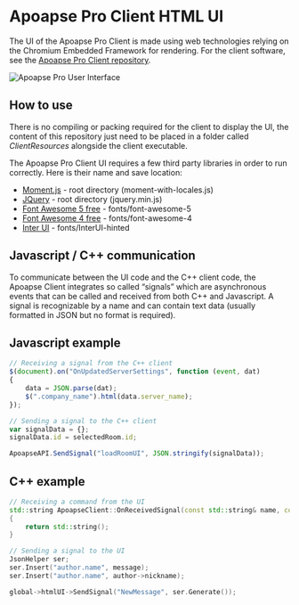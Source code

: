 # Apoapse Pro Client HTML UI
The UI of the Apoapse Pro Client is made using web technologies relying on the Chromium Embedded Framework for rendering. For the client software, see the [Apoapse Pro Client repository](https://github.com/apoapse/ApoapseProClient).

![Apoapse Pro User Interface](https://apoapse.space/wp-content/uploads/2019/10/3_min.png)

## How to use
There is no compiling or packing required for the client to display the UI, the content of this repository just need to be placed in a folder called *ClientResources* alongside the client executable.

The Apoapse Pro Client UI requires a few third party libraries in order to run correctly. Here is their name and save location:
* [Moment.js](https://github.com/moment/moment) - root directory (moment-with-locales.js)
* [JQuery](https://jquery.com/) - root directory (jquery.min.js)
* [Font Awesome 5 free](https://fontawesome.com/) - fonts/font-awesome-5
* [Font Awesome 4 free](https://fontawesome.com/) - fonts/font-awesome-4
* [Inter UI](https://rsms.me/inter/) - fonts/InterUI-hinted

## Javascript / C++ communication
To communicate between the UI code and the C++ client code, the Apoapse Client integrates so called “signals” which are asynchronous events that can be called and received from both C++ and Javascript. A signal is recognizable by a name and can contain text data (usually formatted in JSON but no format is required).

## Javascript example
```js
// Receiving a signal from the C++ client
$(document).on("OnUpdatedServerSettings", function (event, dat)
{
	data = JSON.parse(dat);
	$(".company_name").html(data.server_name);
});

// Sending a signal to the C++ client
var signalData = {};
signalData.id = selectedRoom.id;

ApoapseAPI.SendSignal("loadRoomUI", JSON.stringify(signalData));
```

## C++ example
```cpp
// Receiving a command from the UI
std::string ApoapseClient::OnReceivedSignal(const std::string& name, const JsonHelper& json)
{
	return std::string();
}

// Sending a signal to the UI
JsonHelper ser;
ser.Insert("author.name", message);
ser.Insert("author.name", author->nickname);

global->htmlUI->SendSignal("NewMessage", ser.Generate());
```